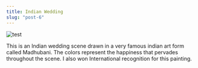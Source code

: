 ```yaml
---
title: Indian Wedding
slug: "post-6"
---
```


![test](/images/madhubani.JPG)

This is an Indian wedding scene drawn in a very famous indian art form called Madhubani. The colors represent the happiness that pervades throughout the scene. I also won International recognition for this painting.
